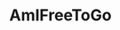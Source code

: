 ---
title: AmIFreeToGo
crosslinks:
- RightToRemainSilent
- ProtectAndServe
- legaladvice
- Bad_Cop_No_Donut
- news
- videos
- Anarchism
- Roadcam
- grammar
- LifeProTips
- 4000commentkarma
- CCW
- C_D_T
- gatekeeping
- place
- Music
- ReportTheBadModerator
- motorcycles
- socialism
- JusticePorn
---